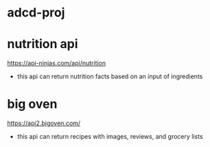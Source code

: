 # adcd-proj

# nutrition api

https://api-ninjas.com/api/nutrition

- this api can return nutrition facts based on an input of ingredients

# big oven

https://api2.bigoven.com/

- this api can return recipes with images, reviews, and grocery lists
